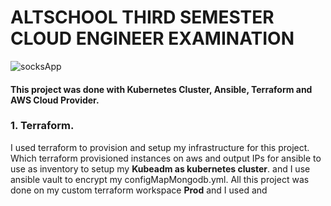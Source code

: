 # ALTSCHOOL THIRD SEMESTER CLOUD ENGINEER EXAMINATION
![socksApp](https://user-images.githubusercontent.com/105046475/226328133-93166771-9a74-4e82-b508-2541fb912afe.png)
#### This project was done with Kubernetes Cluster, Ansible, Terraform and AWS Cloud Provider.
### 1. Terraform.
I used terraform to provision and setup my infrastructure for this project. Which terraform provisioned instances on aws 
and output IPs for ansible to use as inventory to setup my **Kubeadm as kubernetes cluster**.
and I use ansible vault to encrypt my configMapMongodb.yml.
All this project was done on my custom terraform workspace **Prod** and I used and
